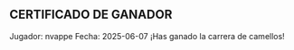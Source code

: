 CERTIFICADO DE GANADOR
----------------------
Jugador: nvappe
Fecha: 2025-06-07
¡Has ganado la carrera de camellos!
